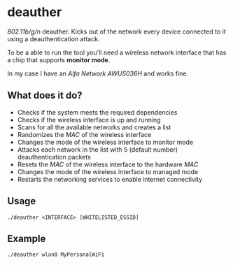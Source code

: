 # deauther
*802.11b/g/n* deauther. Kicks out of the network every device connected to it using a deauthentication attack.

To be a able to run the tool you'll need a wireless network interface that has a chip that supports **monitor mode**.

In my case I have an *Alfa Network AWUS036H* and works fine.

## What does it do?
* Checks if the system meets the required dependencies
* Checks if the wireless interface is up and running
* Scans for all the available networks and creates a list
* Randomizes the *MAC* of the wireless interface
* Changes the mode of the wireless interface to monitor mode
* Attacks each network in the list with 5 (default number) deauthentication packets
* Resets the *MAC* of the wireless interface to the hardware *MAC*
* Changes the mode of the wireless interface to managed mode
* Restarts the networking services to enable internet connectivity

## Usage
`./deauther <INTERFACE> [WHITELISTED_ESSID]`

## Example
`./deauther wlan0 MyPersonalWiFi`
